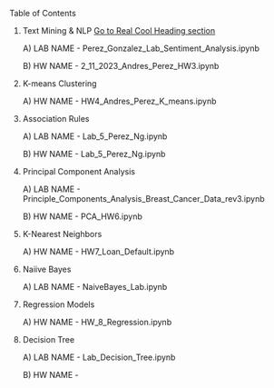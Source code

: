 Table of Contents 
1)	Text Mining & NLP [Go to Real Cool Heading section](#tree/2.-Text-Mining-%26-NLP)

      A) LAB NAME - Perez_Gonzalez_Lab_Sentiment_Analysis.ipynb
                
      B) HW NAME - 2_11_2023_Andres_Perez_HW3.ipynb
              
2)	K-means Clustering

      A) HW NAME - HW4_Andres_Perez_K_means.ipynb
  
3)	Association Rules

      A) LAB NAME - Lab_5_Perez_Ng.ipynb

      B) HW NAME - Lab_5_Perez_Ng.ipynb

4)	Principal Component Analysis

      A) LAB NAME - Principle_Components_Analysis_Breast_Cancer_Data_rev3.ipynb

      B) HW NAME - PCA_HW6.ipynb
  
5)	K-Nearest Neighbors

     A) HW NAME - HW7_Loan_Default.ipynb
  
6) Naiive Bayes

     A) LAB NAME - NaiveBayes_Lab.ipynb
  
7) Regression Models

     A) HW NAME - HW_8_Regression.ipynb
  
8) Decision Tree

      A) LAB NAME - Lab_Decision_Tree.ipynb

      B) HW NAME - 


